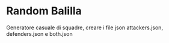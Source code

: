 # Random Balilla

Generatore casuale di squadre, creare i file json attackers.json, defenders.json e both.json
